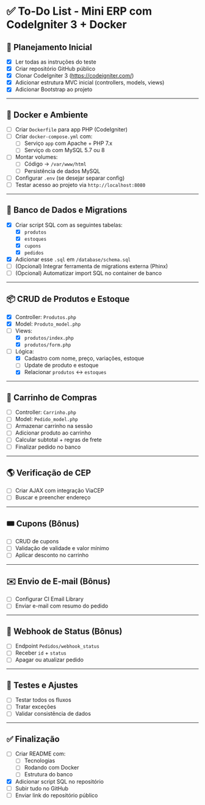 # ✅ To-Do List - Mini ERP com CodeIgniter 3 + Docker

## 🚀 Planejamento Inicial

- [X] Ler todas as instruções do teste
- [X] Criar repositório GitHub público
- [X] Clonar CodeIgniter 3 (https://codeigniter.com/)
- [X] Adicionar estrutura MVC inicial (controllers, models, views)
- [X] Adicionar Bootstrap ao projeto

---

## 🐳 Docker e Ambiente

- [ ] Criar `Dockerfile` para app PHP (CodeIgniter)
- [ ] Criar `docker-compose.yml` com:
  - [ ] Serviço `app` com Apache + PHP 7.x
  - [ ] Serviço `db` com MySQL 5.7 ou 8
- [ ] Montar volumes:
  - [ ] Código -> `/var/www/html`
  - [ ] Persistência de dados MySQL
- [ ] Configurar `.env` (se desejar separar config)
- [ ] Testar acesso ao projeto via `http://localhost:8080`

---

## 🔧 Banco de Dados e Migrations

- [X] Criar script SQL com as seguintes tabelas:
  - [X] `produtos`
  - [X] `estoques`
  - [X] `cupons`
  - [X] `pedidos`
- [X] Adicionar esse `.sql` em `/database/schema.sql`
- [ ] (Opcional) Integrar ferramenta de migrations externa (Phinx)
- [ ] (Opcional) Automatizar import SQL no container de banco

---

## 📦 CRUD de Produtos e Estoque

- [X] Controller: `Produtos.php`
- [X] Model: `Produto_model.php`
- [ ] Views:
  - [X] `produtos/index.php`
  - [X] `produtos/form.php`
- [ ] Lógica:
  - [X] Cadastro com nome, preço, variações, estoque
  - [ ] Update de produto e estoque
  - [X] Relacionar `produtos` ↔ `estoques`

---

## 🛒 Carrinho de Compras

- [ ] Controller: `Carrinho.php`
- [ ] Model: `Pedido_model.php`
- [ ] Armazenar carrinho na sessão
- [ ] Adicionar produto ao carrinho
- [ ] Calcular subtotal + regras de frete
- [ ] Finalizar pedido no banco

---

## 🌎 Verificação de CEP

- [ ] Criar AJAX com integração ViaCEP
- [ ] Buscar e preencher endereço

---

## 🎟️ Cupons (Bônus)

- [ ] CRUD de cupons
- [ ] Validação de validade e valor mínimo
- [ ] Aplicar desconto no carrinho

---

## ✉️ Envio de E-mail (Bônus)

- [ ] Configurar CI Email Library
- [ ] Enviar e-mail com resumo do pedido

---

## 🔗 Webhook de Status (Bônus)

- [ ] Endpoint `Pedidos/webhook_status`
- [ ] Receber `id` + `status`
- [ ] Apagar ou atualizar pedido

---

## 🧪 Testes e Ajustes

- [ ] Testar todos os fluxos
- [ ] Tratar exceções
- [ ] Validar consistência de dados

---

## ✅ Finalização

- [ ] Criar README com:
  - [ ] Tecnologias
  - [ ] Rodando com Docker
  - [ ] Estrutura do banco
- [X] Adicionar script SQL no repositório
- [ ] Subir tudo no GitHub
- [ ] Enviar link do repositório público
